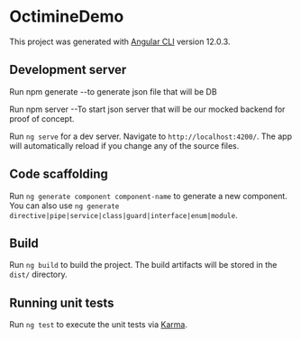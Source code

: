 # OctimineDemo

This project was generated with [Angular CLI](https://github.com/angular/angular-cli) version 12.0.3.

## Development server

Run npm generate --to generate json file that will be DB

Run npm server  --To start json server that will be our mocked backend for proof of concept. 

Run `ng serve` for a dev server. Navigate to `http://localhost:4200/`. The app will automatically reload if you change any of the source files.

## Code scaffolding

Run `ng generate component component-name` to generate a new component. You can also use `ng generate directive|pipe|service|class|guard|interface|enum|module`.

## Build

Run `ng build` to build the project. The build artifacts will be stored in the `dist/` directory.

## Running unit tests

Run `ng test` to execute the unit tests via [Karma](https://karma-runner.github.io).

